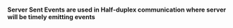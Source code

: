 #### Server Sent Events are used in Half-duplex communication where server will be timely emitting events

